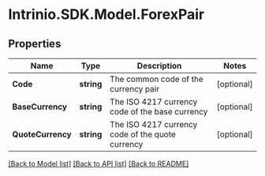 # Intrinio.SDK.Model.ForexPair
## Properties

Name | Type | Description | Notes
------------ | ------------- | ------------- | -------------
**Code** | **string** | The common code of the currency pair | [optional] 
**BaseCurrency** | **string** | The ISO 4217 currency code of the base currency | [optional] 
**QuoteCurrency** | **string** | The ISO 4217 currency code of the quote currency | [optional] 

[[Back to Model list]](../README.md#documentation-for-models) [[Back to API list]](../README.md#documentation-for-api-endpoints) [[Back to README]](../README.md)

